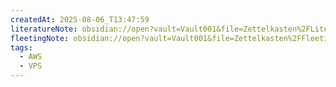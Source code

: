 ```yaml
---
createdAt: 2025-08-06_T13:47:59
literatureNote: obsidian://open?vault=Vault001&file=Zettelkasten%2FLiteratureNote%2FAWS%20Hands-on%20for%20Beginners%20Network%E7%B7%A81%20AWS%E4%B8%8A%E3%81%AB%E3%82%BB%E3%82%AD%E3%83%A5%E3%82%A2%E3%81%AA%E3%83%97%E3%83%A9%E3%82%A4%E3%83%99%E3%83%BC%E3%83%88%E3%83%8D%E3%83%83%E3%83%88%E3%83%AF%E3%83%BC%E3%82%AF%E7%A9%BA%E9%96%93%E3%82%92%E4%BD%9C%E6%88%90%E3%81%99%E3%82%8B%20%20AWS%20Webinar
fleetingNote: obsidian://open?vault=Vault001&file=Zettelkasten%2FFleetingNote%2F2025-08-06_13-50-49
tags:
  - AWS
  - VPS
---
```

